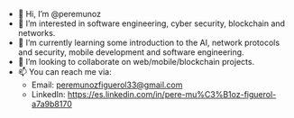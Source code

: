 - 👋 Hi, I’m @peremunoz
- 👀 I’m interested in software engineering, cyber security, blockchain and networks.
- 🌱 I’m currently learning some introduction to the AI, network protocols and security, mobile development and software engineering.
- 💞️ I’m looking to collaborate on web/mobile/blockchain projects.
- 📫 You can reach me via:
  - Email: peremunozfiguerol33@gmail.com
  - LinkedIn: https://es.linkedin.com/in/pere-mu%C3%B1oz-figuerol-a7a9b8170

<!---
peremunoz/peremunoz is a ✨ special ✨ repository because its `README.md` (this file) appears on your GitHub profile.
You can click the Preview link to take a look at your changes.
--->
